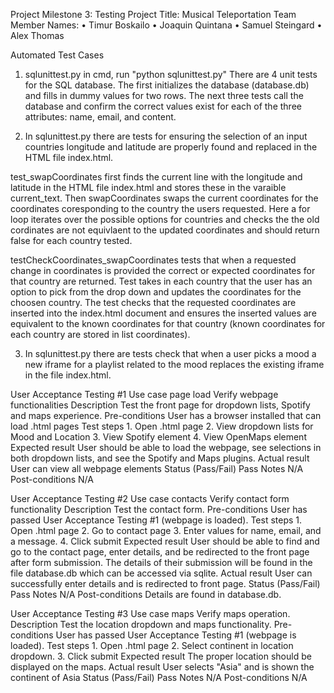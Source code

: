 Project Milestone 3: Testing
Project Title: Musical Teleportation
Team Member Names:
    • Timur Boskailo
	• Joaquin Quintana
    • Samuel Steingard
	• Alex Thomas

Automated Test Cases
1. sqlunittest.py
    in cmd, run "python sqlunittest.py"
    There are 4 unit tests for the SQL database.
    The first initializes the database (database.db) and fills in dummy values for two rows. The next three tests call the database and confirm the correct values exist for each of the three attributes: name, email, and content.

2. In sqlunittest.py there are tests for ensuring the selection of an input countries longitude and latitude are properly found and replaced in the HTML file index.html.  

test_swapCoordinates first finds the current line with the longitude and latitude in the HTML file index.html and stores these in the varaible current_text. Then swapCoordinates swaps the current coordinates for the coordinates coresponding to the country the users requested. Here a for loop iterates over the possible options for countries and checks the the old cordinates are not equivlaent to the updated coordinates and should return false for each country tested. 

testCheckCoordinates_swapCoordinates tests that when a requested change in coordinates is provided the correct or expected coordinates for that country are returned. Test takes in each country that the user has an option to pick from the drop down and updates the coordinates for the choosen country. The test checks that the requested coordinates are inserted into the index.html document and ensures the inserted values are equivalent to the known coordinates for that country (known coordinates for each country are stored in list coordinates).

3. In sqlunittest.py there are tests check that when a user picks a mood a new iframe for a playlist related to the mood replaces the existing iframe in the file index.html. 

User Acceptance Testing #1
Use case page load
    Verify webpage functionalities
Description
    Test the front page for dropdown lists, Spotify and maps experience.
Pre-conditions
    User has a browser installed that can load .html pages
Test steps
    1. Open .html page
    2. View dropdown lists for Mood and Location
    3. View Spotify element
    4. View OpenMaps element
Expected result
    User should be able to load the webpage, see selections in both dropdown lists, and see the Spotify and Maps plugins.
Actual result
    User can view all webpage elements
Status (Pass/Fail)
    Pass
Notes
    N/A
Post-conditions
    N/A

User Acceptance Testing #2
Use case contacts
    Verify contact form functionality
Description
    Test the contact form.
Pre-conditions
    User has passed User Acceptance Testing #1 (webpage is loaded).
Test steps
    1. Open .html page
    2. Go to contact page
    3. Enter values for name, email, and a message.
    4. Click submit
Expected result
    User should be able to find and go to the contact page, enter details, and be redirected to the front page after form submission. The details of their submission will be found in the file database.db which can be accessed via sqlite.
Actual result
    User can successfully enter details and is redirected to front page. 
Status (Pass/Fail)
    Pass
Notes
    N/A
Post-conditions
    Details are found in database.db.

User Acceptance Testing #3
Use case maps
    Verify maps operation.
Description
    Test the location dropdown and maps functionality.
Pre-conditions
    User has passed User Acceptance Testing #1 (webpage is loaded).
Test steps
    1. Open .html page
    2. Select continent in location dropdown.
    3. Click submit
Expected result
    The proper location should be displayed on the maps.
Actual result
    User selects "Asia" and is shown the continent of Asia
Status (Pass/Fail)
    Pass
Notes
    N/A
Post-conditions
    N/A